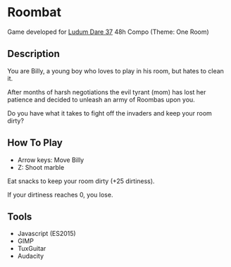Roombat
=======

Game developed for [Ludum Dare 37](http://www.ludumdare.com/compo/ludum-dare-37/) 48h Compo (Theme: One Room)

Description
-----------

You are Billy, a young boy who loves to play in his room, but hates to clean it.

After months of harsh negotiations the evil tyrant (mom) has lost her patience
and decided to unleash an army of Roombas upon you.

Do you have what it takes to fight off the invaders and keep your room dirty?

How To Play
-----------

- Arrow keys: Move Billy
- Z: Shoot marble

Eat snacks to keep your room dirty (+25 dirtiness).

If your dirtiness reaches 0, you lose.

Tools
-----

- Javascript (ES2015)
- GIMP
- TuxGuitar
- Audacity
